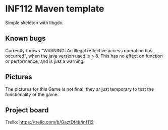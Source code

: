 # INF112 Maven template 
Simple skeleton with libgdx. 


## Known bugs
Currently throws "WARNING: An illegal reflective access operation has occurred", 
when the java version used is > 8. This has no effect on function or performance, and is just a warning.


## Pictures
The pictures for this Game is not final, they ar just temporary to test the 
functionality of the game.


## Project board

Trello: https://trello.com/b/GaztDf4k/inf112